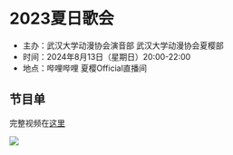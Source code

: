 # 2023夏日歌会

- 主办：武汉大学动漫协会演音部 武汉大学动漫协会夏樱部
- 时间：2024年8月13日（星期日）20:00-22:00
- 地点：哔哩哔哩 夏樱Official直播间

## 节目单

完整视频在[这里](https://www.bilibili.com/video/BV12N411q77m)

![](/activity/2023/summer-live/schedule.jpg)
